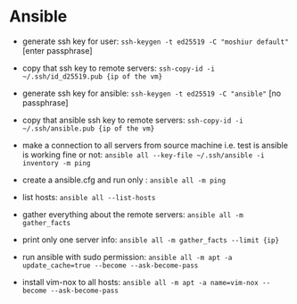 # Ansible

* generate ssh key for user: ```ssh-keygen -t ed25519 -C "moshiur default"``` [enter passphrase]
* copy that ssh key to remote servers: ```ssh-copy-id -i ~/.ssh/id_d25519.pub {ip of the vm}```

* generate ssh key for ansible: ```ssh-keygen -t ed25519 -C "ansible"``` [no passphrase]
* copy that ansible ssh key to remote servers: ```ssh-copy-id -i ~/.ssh/ansible.pub {ip of the vm}```

* make a connection to all servers from source machine i.e. test is ansible is working fine or not: ```ansible all --key-file ~/.ssh/ansible -i inventory -m ping```
* create a ansible.cfg and run only : ```ansible all -m ping```

* list hosts: ```ansible all --list-hosts```
* gather everything about the remote servers: ```ansible all -m gather_facts```
* print only one server info: ```ansible all -m gather_facts --limit {ip}```

* run ansible with sudo permission: ```ansible all -m apt -a update_cache=true --become --ask-become-pass```
* install vim-nox to all hosts: ```ansible all -m apt -a name=vim-nox --become --ask-become-pass```

